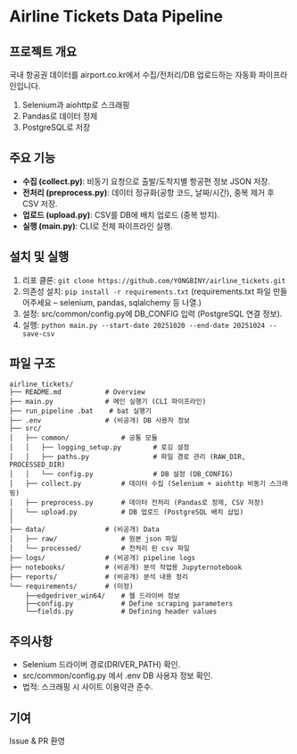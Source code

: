 # Airline Tickets Data Pipeline

## 프로젝트 개요
국내 항공권 데이터를 airport.co.kr에서 수집/전처리/DB 업로드하는 자동화 파이프라인입니다.
1. Selenium과 aiohttp로 스크래핑
2. Pandas로 데이터 정제
3. PostgreSQL로 저장

## 주요 기능
- **수집 (collect.py)**: 비동기 요청으로 출발/도착지별 항공편 정보 JSON 저장.
- **전처리 (preprocess.py)**: 데이터 정규화(공항 코드, 날짜/시간), 중복 제거 후 CSV 저장.
- **업로드 (upload.py)**: CSV를 DB에 배치 업로드 (중복 방지).
- **실행 (main.py)**: CLI로 전체 파이프라인 실행.

## 설치 및 실행
1. 리포 클론: `git clone https://github.com/YONGBINY/airline_tickets.git`
2. 의존성 설치: `pip install -r requirements.txt` (requirements.txt 파일 만들어주세요 – selenium, pandas, sqlalchemy 등 나열.)
3. 설정: src/common/config.py에 DB_CONFIG 입력 (PostgreSQL 연결 정보).
4. 실행: `python main.py --start-date 20251020 --end-date 20251024 --save-csv`

## 파일 구조
```
airline_tickets/
├── README.md           # Overview
├── main.py             # 메인 실행기 (CLI 파이프라인)
├── run_pipeline .bat    # bat 실행기
├── .env                # (비공개) DB 사용자 정보
├── src/
│   ├── common/             # 공통 모듈
│   │   ├── logging_setup.py        # 로깅 설정
│   │   ├── paths.py                # 파일 경로 관리 (RAW_DIR, PROCESSED_DIR)
│   │   └── config.py               # DB 설정 (DB_CONFIG)
│   ├── collect.py          # 데이터 수집 (Selenium + aiohttp 비동기 스크래핑)
│   ├── preprocess.py       # 데이터 전처리 (Pandas로 정제, CSV 저장)
│   └── upload.py           # DB 업로드 (PostgreSQL 배치 삽입)
│
├── data/               # (비공개) Data
│   ├── raw/                # 원본 json 파일
│   └── processed/          # 전처리 된 csv 파일
├── logs/               # (비공개) pipeline logs
├── notebooks/          # (비공개) 분석 작업용 Jupyternotebook
├── reports/            # (비공개) 분석 내용 정리
└── requirements/       # (미정)
    ├──edgedriver_win64/    # 웹 드라이버 정보
    ├──config.py            # Define scraping parameters    
    └──fields.py            # Defining header values
```

## 주의사항
- Selenium 드라이버 경로(DRIVER_PATH) 확인.
- src/common/config.py 에서 .env DB 사용자 정보 확인.
- 법적: 스크래핑 시 사이트 이용약관 준수.

## 기여
Issue & PR 환영